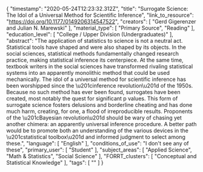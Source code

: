 {
    "timestamp": "2020-05-24T12:23:32.312Z",
    "title": "Surrogate Science: The Idol of a Universal Method for Scientific Inference",
    "link_to_resource": "https://doi.org/10.1177/0149206314547522",
    "creators": [
        "Gerd Gigerenzer and Julian N. Marewski"
    ],
    "material_type": [
        "Primary Source",
        "Reading"
    ],
    "education_level": [
        "College / Upper Division (Undergraduates)"
    ],
    "abstract": "The application of statistics to science is not a neutral act. Statistical tools have shaped and were also shaped by its objects. In the social sciences, statistical methods fundamentally changed research practice, making statistical inference its centerpiece. At the same time, textbook writers in the social sciences have transformed rivaling statistical systems into an apparently monolithic method that could be used mechanically. The idol of a universal method for scientific inference has been worshipped since the \u201cinference revolution\u201d of the 1950s. Because no such method has ever been found, surrogates have been created, most notably the quest for significant p values. This form of surrogate science fosters delusions and borderline cheating and has done much harm, creating, for one, a flood of irreproducible results. Proponents of the \u201cBayesian revolution\u201d should be wary of chasing yet another chimera: an apparently universal inference procedure. A better path would be to promote both an understanding of the various devices in the \u201cstatistical toolbox\u201d and informed judgment to select among these.",
    "language": [
        "English"
    ],
    "conditions_of_use": "I don't see any of these",
    "primary_user": [
        "Student"
    ],
    "subject_areas": [
        "Applied Science",
        "Math & Statistics",
        "Social Science"
    ],
    "FORRT_clusters": [
        "Conceptual and Statistical Knowledge"
    ],
    "tags": [
        ""
    ]
}